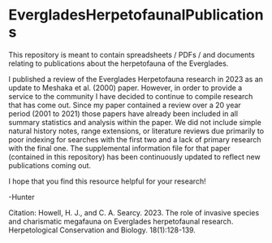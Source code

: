 # EvergladesHerpetofaunalPublications
This repository is meant to contain spreadsheets / PDFs / and documents relating to publications about the herpetofauna of the Everglades. 

I published a review of the Everglades Herpetofauna research in 2023 as an update to Meshaka et al. (2000) paper. However, in order to provide a service to the community I have decided to continue to compile research that has come out. Since my paper contained a review over a 20 year period (2001 to 2021) those papers have already been included in all summary statistics and analysis within the paper. We did not include simple natural history notes, range extensions, or literature reviews due primarily to poor indexing for searches with the first two and a lack of primary research with the final one. The supplemental information file for that paper (contained in this repository) has been continuously updated to reflect new publications coming out. 

I hope that you find this resource helpful for your research! 

-Hunter 

Citation: 
Howell, H. J., and C. A. Searcy. 2023. The role of invasive species and charismatic megafauna
on Everglades herpetofaunal research. Herpetological Conservation and Biology.
18(1):128-139.
